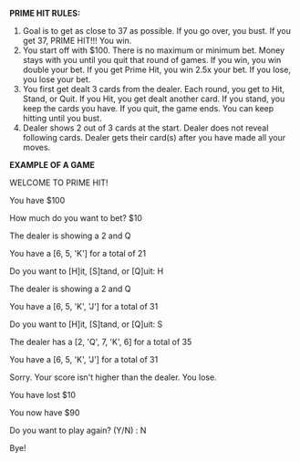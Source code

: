 **PRIME HIT RULES:**

1. Goal is to get as close to 37 as possible. If you go over, you bust. If you get 37, PRIME HIT!!! You win.
2. You start off with $100. There is no maximum or minimum bet. Money stays with you until you quit that round of games. If you win, you win double your bet. If you get Prime Hit, you win 2.5x your bet. If you lose, you lose your bet.
3. You first get dealt 3 cards from the dealer. Each round, you get to Hit, Stand, or Quit. If you Hit, you get dealt another card. If you stand, you keep the cards you have. If you quit, the game ends. You can keep hitting until you bust.
4. Dealer shows 2 out of 3 cards at the start. Dealer does not reveal following cards. Dealer gets their card(s) after you have made all your moves.

**EXAMPLE OF A GAME**

WELCOME TO PRIME HIT!

You have $100

How much do you want to bet? $10

The dealer is showing a 2 and Q

You have a [6, 5, 'K'] for a total of 21

Do you want to [H]it, [S]tand, or [Q]uit: H


The dealer is showing a 2 and Q

You have a [6, 5, 'K', 'J'] for a total of 31

Do you want to [H]it, [S]tand, or [Q]uit: S


The dealer has a [2, 'Q', 7, 'K', 6] for a total of 35

You have a [6, 5, 'K', 'J'] for a total of 31

Sorry. Your score isn't higher than the dealer. You lose.

You have lost $10

You now have $90

Do you want to play again? (Y/N) : N


Bye!

